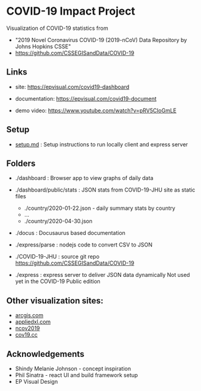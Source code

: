 # COVID-19 Impact Project

Visualization of COVID-19 statistics from

- "2019 Novel Coronavirus COVID-19 (2019-nCoV) Data Repository by Johns Hopkins CSSE"
- https://github.com/CSSEGISandData/COVID-19

## Links

- site:
  https://epvisual.com/covid19-dashboard

- documentation:
  https://epvisual.com/covid19-document

- demo video:
  https://www.youtube.com/watch?v=pRV5CIoGmLE

## Setup

- [setup.md](./setup.md) : Setup instructions to run locally client and express server

## Folders

- ./dashboard : Browser app to view graphs of daily data

- ./dashboard/public/stats : JSON stats from COVID-19-JHU site as static files

  - ./country/2020-01-22.json - daily summary stats by country
  - ...
  - ./country/2020-04-30.json

- ./docus : Docusaurus based documentation

- ./express/parse : nodejs code to convert CSV to JSON

- ./COVID-19-JHU : source git repo https://github.com/CSSEGISandData/COVID-19

- ./express : express server to deliver JSON data dynamically
  Not used yet in the COVID-19 Public edition

## Other visualization sites:

- [arcgis.com](https://www.arcgis.com/apps/opsdashboard/index.html#/bda7594740fd40299423467b48e9ecf6)
- [appliedxl.com](https://health.appliedxl.com/#bar/all)
- [ncov2019](https://ncov2019.live/data)
- [cov19.cc](https://cov19.cc)

## Acknowledgements

- Shindy Melanie Johnson - concept inspiration
- Phil Sinatra - react UI and build framework setup
- EP Visual Design
